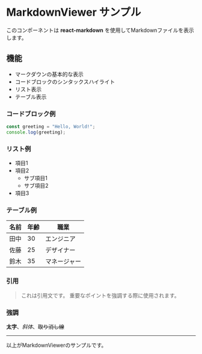 # MarkdownViewer サンプル

このコンポーネントは **react-markdown** を使用してMarkdownファイルを表示します。

## 機能

- マークダウンの基本的な表示
- コードブロックのシンタックスハイライト
- リスト表示
- テーブル表示

### コードブロック例

```javascript
const greeting = "Hello, World!";
console.log(greeting);
```

### リスト例

- 項目1
- 項目2
  - サブ項目1
  - サブ項目2
- 項目3

### テーブル例

| 名前 | 年齢 | 職業 |
|------|------|------|
| 田中 | 30 | エンジニア |
| 佐藤 | 25 | デザイナー |
| 鈴木 | 35 | マネージャー |

### 引用

> これは引用文です。
> 重要なポイントを強調する際に使用されます。

### 強調

**太字**、*斜体*、~~取り消し線~~

---

以上がMarkdownViewerのサンプルです。 